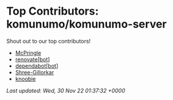 # Top Contributors: komunumo/komunumo-server
Shout out to our top contributors!

- [McPringle](https://github.com/McPringle)
- [renovate[bot]](https://github.com/apps/renovate)
- [dependabot[bot]](https://github.com/apps/dependabot)
- [Shree-Gillorkar](https://github.com/Shree-Gillorkar)
- [knoobie](https://github.com/knoobie)


_Last updated: Wed, 30 Nov 22 01:37:32 +0000_